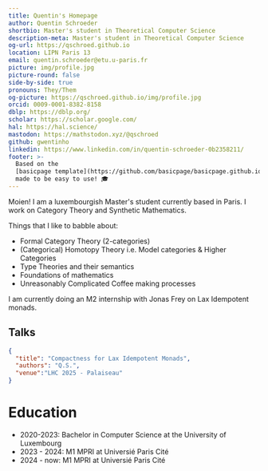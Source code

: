 ```yaml
---
title: Quentin's Homepage
author: Quentin Schroeder
shortbio: Master's student in Theoretical Computer Science
description-meta: Master's student in Theoretical Computer Science
og-url: https://qschroed.github.io
location: LIPN Paris 13
email: quentin.schroeder@etu.u-paris.fr
picture: img/profile.jpg
picture-round: false
side-by-side: true
pronouns: They/Them
og-picture: https://qschroed.github.io/img/profile.jpg
orcid: 0009-0001-8382-8158
dblp: https://dblp.org/
scholar: https://scholar.google.com/
hal: https://hal.science/
mastodon: https://mathstodon.xyz/@qschroed
github: gwentinho
linkedin: https://www.linkedin.com/in/quentin-schroeder-0b2358211/
footer: >-
  Based on the
  [basicpage template](https://github.com/basicpage/basicpage.github.io),
  made to be easy to use! 🎓
---
```


Moien! I am a luxembourgish Master's student currently based in Paris. I work on Category Theory and Synthetic Mathematics.

Things that I like to babble about:
- Formal Category Theory (2-categories)
- (Categorical) Homotopy Theory i.e. Model categories & Higher Categories
- Type Theories and their semantics
- Foundations of mathematics
- Unreasonably Complicated Coffee making processes

I am currently doing an M2 internship with Jonas Frey on Lax Idempotent monads.


## Talks

``` json {.papers}
{
  "title": "Compactness for Lax Idempotent Monads",
  "authors": "Q.S.",
  "venue":"LHC 2025 - Palaiseau"
}
```

# Education

- 2020-2023: Bachelor in Computer Science at the University of Luxembourg
- 2023 - 2024: M1 MPRI at Universié Paris Cité 
- 2024 - now: M1 MPRI at Universié Paris Cité 
